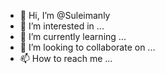 - 👋 Hi, I’m @Suleimanly
- 👀 I’m interested in ...
- 🌱 I’m currently learning ...
- 💞️ I’m looking to collaborate on ...
- 📫 How to reach me ...

<!---
Suleimanly/Suleimanly is a ✨ special ✨ repository because its `README.md` (this file) appears on your GitHub profile.
You can click the Preview link to take a look at your changes.
--->
